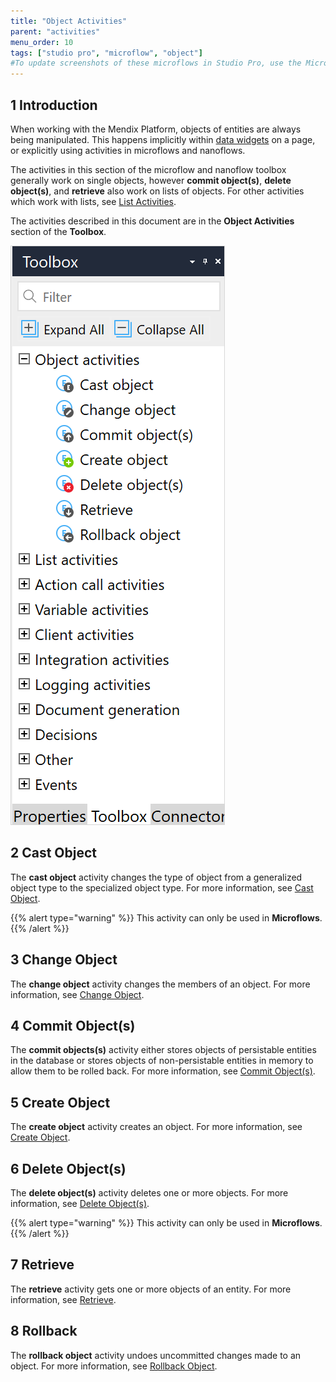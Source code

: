 ```yaml
---
title: "Object Activities"
parent: "activities"
menu_order: 10
tags: ["studio pro", "microflow", "object"]
#To update screenshots of these microflows in Studio Pro, use the Microflow Screenshots app project.
---
```


## 1 Introduction

When working with the Mendix Platform, objects of entities are always being manipulated. This happens implicitly within [data widgets](data-widgets) on a page, or explicitly using activities in microflows and nanoflows.

The activities in this section of the microflow and nanoflow toolbox generally work on single objects, however **commit object(s)**, **delete object(s)**, and **retrieve** also work on lists of objects. For other activities which work with lists, see [List Activities](list-activities).

The activities described in this document are in the **Object Activities** section of the **Toolbox**.

![Object activities toolbox](attachments/object-activities/object-activities-toolbox.png)

## 2 Cast Object

The **cast object** activity changes the type of object from a generalized object type to the specialized object type. For more information, see [Cast Object](cast-object).

{{% alert type="warning" %}}
This activity can only be used in **Microflows**.
{{% /alert %}}

## 3 Change Object

The **change object** activity changes the members of an object. For more information, see [Change Object](change-object).

## 4 Commit Object(s)

The **commit objects(s)** activity either stores objects of persistable entities in the database or stores objects of non-persistable entities in memory to allow them to be rolled back. For more information, see [Commit Object(s)](committing-objects).

## 5 Create Object

The **create object** activity creates an object. For more information, see [Create Object](create-object).

## 6 Delete Object(s)

The **delete object(s)** activity deletes one or more objects. For more information, see [Delete Object(s)](deleting-objects).

{{% alert type="warning" %}}
This activity can only be used in **Microflows**.
{{% /alert %}}

## 7 Retrieve

The **retrieve** activity gets one or more objects of an entity. For more information, see [Retrieve](retrieve).

## 8 Rollback

The **rollback object** activity undoes uncommitted changes made to an object. For more information, see [Rollback Object](rollback-object).
